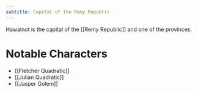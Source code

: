```yaml
---
subtitle: Capital of the Remy Republic
---
```


Hawainot is the capital of the [[Remy Republic]] and one of the provinces.

# Notable Characters
- [[Fletcher Quadratic]]
- [[Julian Quadratic]]
- [[Jasper Golem]]